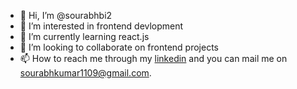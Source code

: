 - 👋 Hi, I’m @sourabhbi2
- 👀 I’m interested in frontend devlopment
- 🌱 I’m currently learning react.js
- 💞️ I’m looking to collaborate on frontend projects
- 📫 How to reach me through my [linkedin](https://www.linkedin.com/in/sourabh-kumar-7b9ab4240/) and you can mail me on sourabhkumar1109@gmail.com.

<!---
sourabhbi2/sourabhbi2 is a ✨ special ✨ repository because its `README.md` (this file) appears on your GitHub profile.
You can click the Preview link to take a look at your changes.
--->
